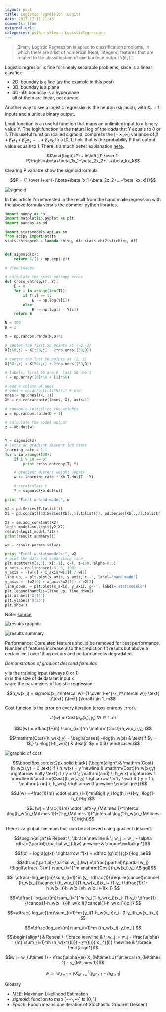 ```yaml
---
layout: post
title: Logistic Regression (Logit)
date: 2017-12-11 21:45
comments: true
external-url:
categories: python sklearn LogisticRegression
---
```


> Binary Logistic Regression is aplied to classification problems, in which there are a list of numerical (Real, integers) features that are related to the classification of one boolean output `Y[0,1]`. 

Logistic regresion is fine for linealy separable problems, since is a linear clasifier:
* 2D: bounday is a line (as the example in this post)  
* 3D: bounday is a plane  
* 4D-nD: bounday is a hyperplane  
all of them are linear, not curved.  

Another way to see a logistic regression is the neuron (sigmoid), with $X_n+1$ inputs and a unique binary output.

Logit function is an useful function that maps an unlimited input to a binary value Y. The logit function is the natural log of the *odds* that Y equals to 0 or 1. This useful function (called sigmoid) compress the $[-\infty,\infty]$ variance of $\beta+\beta_1x_1+\beta_2x_2+...+\beta_kx_k$ to a $[0,1]$ field that is the probability P that output value equals to 1. There is a much better explanation [here](https://codesachin.wordpress.com/2015/08/16/logistic-regression-for-dummies/).

$$\text{logit}(P) = ln\left({P \over 1-P}\right)=\beta+\beta_1x_1+\beta_2x_2+...+\beta_kx_k$$

Clearing P variable show the sigmoid formula:

$$P = {1 \over 1+ e^{-(\beta+\beta_1x_1+\beta_2x_2+...+\beta_kx_k)}}$$  

![sigmoid](/assets/sigmoid.png)

In this article I'm interested in the result from the hand made regression with the above formula versus the common python libraries. 

```python
import numpy as np
import matplotlib.pyplot as plt
import pandas as pd

import statsmodels.api as sm
from scipy import stats
stats.chisqprob = lambda chisq, df: stats.chi2.sf(chisq, df)


def sigmoid(z):
    return 1/(1 + np.exp(-z))

# View images

# calculate the cross-entropy error
def cross_entropy(T, Y):
    E = 0
    for i in xrange(len(T)):
        if T[i] == 1:
            E -= np.log(Y[i])
        else:
            E -= np.log(1 - Y[i])
    return E

N = 100
D = 2

X = np.random.randn(N,D)*2

# center the first 50 points at (-2,-2)
X[:50,:] = X[:50,:] - 2*np.ones((50,D))

# center the last 50 points at (2, 2)
X[50:,:] = X[50:,:] + 2*np.ones((50,D))

# labels: first 50 are 0, last 50 are 1
T = np.array([0]*50 + [1]*50)

# add a column of ones
# ones = np.array([[1]*N]).T # old
ones = np.ones((N, 1))
Xb = np.concatenate((ones, X), axis=1)

# randomly initialize the weights
w = np.random.randn(D + 1)

# calculate the model output
z = Xb.dot(w)


Y = sigmoid(z)
# let's do gradient descent 100 times
learning_rate = 0.1
for i in xrange(100):
    if i % 10 == 0:
        print cross_entropy(T, Y)

    # gradient descent weight udpate
    w += learning_rate * Xb.T.dot(T - Y)

    # recalculate Y
    Y = sigmoid(Xb.dot(w))

print "Final w-hand-made:", w

y2 = pd.Series(T.tolist())
X2 = pd.concat([pd.Series(Xb[:,1].tolist()), pd.Series(Xb[:,2].tolist())], axis=1)

X2 = sm.add_constant(X2)
logit_model=sm.Logit(y2,X2)
result=logit_model.fit()
print(result.summary())

w2 = result.params.values

print "Final w-statsmodels:", w2
# plot the data and separating line
plt.scatter(X[:,0], X[:,1], c=T, s=100, alpha=0.5)
x_axis = np.linspace(-6, 6, 100)
y_axis = -(w[0] + x_axis*w[1]) / w[2]
line_up, = plt.plot(x_axis, y_axis,'r--', label='hand made')
y_axis = -(w2[0] + x_axis*w2[1]) / w2[2]
line_down, = plt.plot(x_axis, y_axis,'g--', label='statsmodels')
plt.legend(handles=[line_up, line_down])
plt.xlabel('X(1)')
plt.ylabel('X(2)')
plt.show()
```


Note: [source](https://github.com/lazyprogrammer/machine_learning_examples)

![results graphic](/assets/logit-graphic.png)

![results summary](/assets/logit.png)

Performance: Correlated features should be removed for best performance. Number of features increase also the prediction fit results but above a certain limit overfitting occurs and performance is degradated.

*Demonstration of gradient descend formulas*

$y$ is the training input (always 0 or 1)  
$m$ is the size of de dataset input x  
$w$ are the parameters of logistic regression  

$$h_w(x_i) = sigmoid(x_i^\intercal w)={1 \over 1-e^{-x_i^\intercal w}} \text{ }\text{ }\text{ }\forall i \in 1..m$$ 

Cost funcion is the error on every iteration (cross entropy error).

$$J_i(w) = \mathrm{Cost}(h_w(x_i),y_i) \text{ }\text{ }\text{ }\forall i \in 1..m$$

$$J(w) = \dfrac{1}{m} \sum_{i=1}^m \mathrm{Cost}(h_w(x_i),y_i)$$

$$\mathrm{Cost}(h_w(x),y) =
\begin{cases}
-\log(h_w(x))  & \text{if $y = 1$,} \\
-\log(1-h_w(x)) & \text{if $y = 0.$}
\end{cases}$$

![graphic of cost](/assets/cost-logit.png)

$$\bbox[5px,border:2px solid black] {\begin{align*}& \mathrm{Cost}(h_w(x),y) = 0 \text{ if } h_w(x) = y \newline & \mathrm{Cost}(h_w(x),y) \rightarrow \infty \text{ if } y = 0 \; \mathrm{and} \; h_w(x) \rightarrow 1 \newline & \mathrm{Cost}(h_w(x),y) \rightarrow \infty \text{ if } y = 1 \; \mathrm{and} \; h_w(x) \rightarrow 0 \newline \end{align*}}$$  

$$J(w) =-\frac{1}{m} \cdot \sum_{i=1}^m\Bigl( y_i log(h_i)+(1-y_i)log(1-h_i)\Bigl)$$  

$$J(w) = \frac{1}{m} \cdot \left(-y_{M\times 1}^\intercal \log(h_w(x)_{M\times 1})-(1-y_{M\times 1})^\intercal \log(1-h_w(x)_{M\times 1})\right)$$  

There is a global minimum thar can be achieved using gradient descent.

$$\begin{align*}& Repeat \; \lbrace \newline & \; w_j := w_j - \alpha \dfrac{\partial}{\partial w_j}J(w) \newline & \rbrace\end{align*}$$

$$f(x) = log_a(g(x)) \rightarrow f'(x) = \dfrac {g'(x)}{g(x)}log_ae$$

$$\dfrac{\partial}{\partial w_j}J(w) =\dfrac{\partial}{\partial w_j} \Biggl(\dfrac{-1}{m} \sum_{i=1}^m \mathrm{Cost}(h_w(x_i),y_i)\Biggl)$$

$$=\dfrac{-log_ae}{m}\sum_{i=1}^m {y_i \dfrac{1}{\require{cancel}\cancel {h_w(x_i)}}\cancel {h_w(x_i)}(1-h_w(x_i))x_i+ (1-y_i) \dfrac{1}{1-h_w(x_i)}h_w(x_i)(h_w(x_i)-1)x_i} $$

$$=\dfrac{-log_ae}{m}\sum_{i=1}^m {y_i(1-h_w(x_i))x_i- (1-y_i) \dfrac{1}{\cancel{1-h_w(x_i)}}h_w(x_i)(\cancel{1-h_w(x_i)})x_i} $$

$$=\dfrac{-log_ae}{m}\sum_{i=1}^m {y_i(1-h_w(x_i))x_i- (1-y_i)h_w(x_i)x_i} $$

$$=\dfrac{log_ae}{m}\sum_{i=1}^m {(h_w(x_i)-y_i)x_i} $$

$$\begin{align*} & Repeat \; \lbrace \newline & \; w_j := w_j - \frac{\alpha}{m} \sum_{i=1}^m (h_w(x^{(i)}) - y^{(i)}) x_j^{(i)} \newline & \rbrace \end{align*}$$

$$w := w_{J\times 1} - \frac{\alpha}{m} X_{M\times J}^\intercal (h_{M\times 1} - y_{M\times 1})$$  

$$w := w_{J\times 1} + \gamma X_{M\times J}^\intercal (y_{M\times 1} - h_{M\times 1})$$  


Glosary  
* *MLE*: Maximum Likelihood Estimation  
* *sigmoid*: function to map $[-\infty,\infty]$ to $[0,1]$  
* *Epoch*: Epoch means one iteration of Stochastic Gradient Descent



